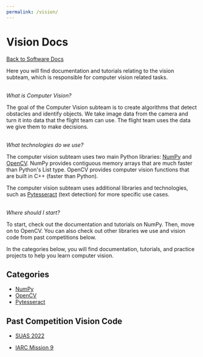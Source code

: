 ```yaml
---
permalink: /vision/
---
```


# Vision Docs

[Back to Software Docs](/docs/)

Here you will find documentation and tutorials relating to the vision subteam, which is responsible for computer vision related tasks.

\
*What is Computer Vision?*

The goal of the Computer Vision subteam is to create algorithms that detect obstacles and identify objects. We take image data from the camera and turn it into data that the flight team can use. The flight team uses the data we give them to make decisions.

\
*What technologies do we use?*

The computer vision subteam uses two main Python libraries: [NumPy](/docs/vision/numpy/) and [OpenCV](/docs/vision/opencv/). NumPy provides contiguous memory arrays that are much faster than Python's List type. OpenCV provides computer vision functions that are built in C++ (faster than Python).

The computer vision subteam uses additional libraries and technologies, such as [Pytesseract](/docs/vision/pytesseract/) (text detection) for more specific use cases.


\
*Where should I start?*

To start, check out the documentation and tutorials on NumPy. Then, move on to OpenCV. You can also check out other libraries we use and vision code from past competitions below.

In the categories below, you will find documentation, tutorials, and practice projects to help you learn computer vision.


## Categories

- [NumPy](/docs/vision/numpy/)
- [OpenCV](/docs/vision/opencv/)
- [Pytesseract](/docs/vision/pytesseract/)

## Past Competition Vision Code

- [SUAS 2022](https://github.com/MissouriMRR/SUAS-2022/tree/develop/vision)

- [IARC Mission 9](https://github.com/MissouriMRR/IARC-2020/tree/develop/vision)

